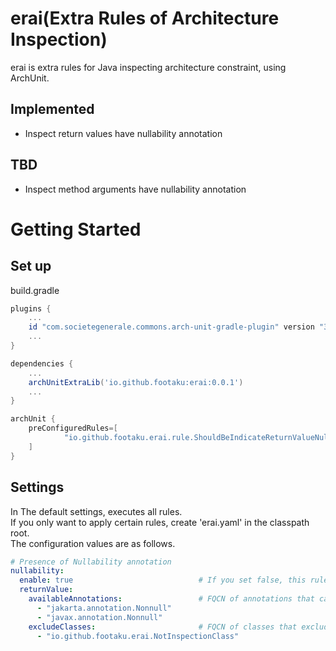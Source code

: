 # erai(Extra Rules of Architecture Inspection)
erai is extra rules for Java inspecting architecture constraint, using ArchUnit.

## Implemented
- Inspect return values have nullability annotation

## TBD
- Inspect method arguments have nullability annotation

# Getting Started
## Set up
build.gradle
```groovy
plugins {
    ...
    id "com.societegenerale.commons.arch-unit-gradle-plugin" version "3.0.0"
    ...
}

dependencies {
    ...
    archUnitExtraLib('io.github.footaku:erai:0.0.1')
    ...
}

archUnit {
    preConfiguredRules=[
            "io.github.footaku.erai.rule.ShouldBeIndicateReturnValueNullability"
    ]
}
```

## Settings
In The default settings, executes all rules.  
If you only want to apply certain rules, create 'erai.yaml' in the classpath root.  
The configuration values are as follows.
```yaml
# Presence of Nullability annotation
nullability:
  enable: true                            # If you set false, this rule will be disabled.
  returnValue:                            
    availableAnnotations:                 # FQCN of annotations that can be applied to return values.
      - "jakarta.annotation.Nonnull"
      - "javax.annotation.Nonnull"
    excludeClasses:                       # FQCN of classes that excluding from this rule.
      - "io.github.footaku.erai.NotInspectionClass"
```
